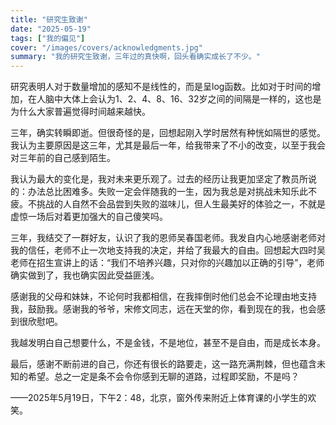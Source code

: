 ```yaml
---
title: "研究生致谢"
date: "2025-05-19"
tags: ["我的偏见"]
cover: "/images/covers/acknowledgments.jpg"
summary: "我的研究生致谢，三年过的真快啊，回头看确实成长了不少。"
---
```

 
研究表明人对于数量增加的感知不是线性的，而是呈log函数。比如对于时间的增加，在人脑中大体上会认为1、2、4、8、16、32岁之间的间隔是一样的，这也是为什么大家普遍觉得时间越来越快。
 
三年，确实转瞬即逝。但很奇怪的是，回想起刚入学时居然有种恍如隔世的感觉。我认为主要原因是这三年，尤其是最后一年，给我带来了不小的改变，以至于我会对三年前的自己感到陌生。
 
我认为最大的变化是，我对未来更乐观了。过去的经历让我更加坚定了教员所说的：办法总比困难多。失败一定会伴随我的一生，因为我总是对挑战未知乐此不疲。不挑战的人自然不会品尝到失败的滋味儿，但人生最美好的体验之一，不就是虚惊一场后对着更加强大的自己傻笑吗。
 
三年，我结交了一群好友，认识了我的恩师吴春国老师。我发自内心地感谢老师对我的信任，老师不止一次地支持我的决定，并给了我最大的自由。回想起大四时吴老师在招生宣讲上的话：“我们不培养兴趣，只对你的兴趣加以正确的引导”，老师确实做到了，我也确实因此受益匪浅。
 
感谢我的父母和妹妹，不论何时我都相信，在我摔倒时他们总会不论理由地支持我，鼓励我。感谢我的爷爷，宋修文同志，远在天堂的你，看到现在的我，也会感到很欣慰吧。
 
我越发明白自己想要什么，不是金钱，不是地位，甚至不是自由，而是成长本身。
 
最后，感谢不断前进的自己，你还有很长的路要走，这一路充满荆棘，但也蕴含未知的希望。总之一定是条不会令你感到无聊的道路，过程即奖励，不是吗？
 
——2025年5月19日，下午2：48，北京，窗外传来附近上体育课的小学生的欢笑。